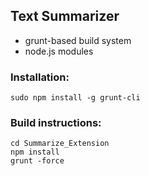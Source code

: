 ## Text Summarizer

* grunt-based build system
* node.js modules

### Installation:

    sudo npm install -g grunt-cli

### Build instructions:

    cd Summarize_Extension
    npm install
    grunt -force


